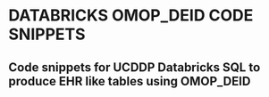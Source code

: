 # DATABRICKS OMOP_DEID CODE SNIPPETS
## Code snippets for UCDDP Databricks SQL to produce EHR like tables using OMOP_DEID 